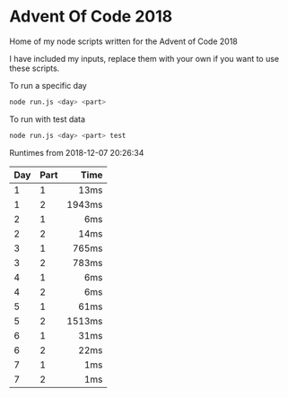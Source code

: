 # Advent Of Code 2018

Home of my node scripts written for the Advent of Code 2018

I have included my inputs, replace them with your own if you want to use these scripts.

To run a specific day
```bash
node run.js <day> <part>
```

To run with test data
```bash
node run.js <day> <part> test
```

Runtimes from 2018-12-07 20:26:34
 
Day | Part | Time
--- | --- | ---:
1 | 1 | 13ms
1 | 2 | 1943ms
2 | 1 | 6ms
2 | 2 | 14ms
3 | 1 | 765ms
3 | 2 | 783ms
4 | 1 | 6ms
4 | 2 | 6ms
5 | 1 | 61ms
5 | 2 | 1513ms
6 | 1 | 31ms
6 | 2 | 22ms
7 | 1 | 1ms
7 | 2 | 1ms
